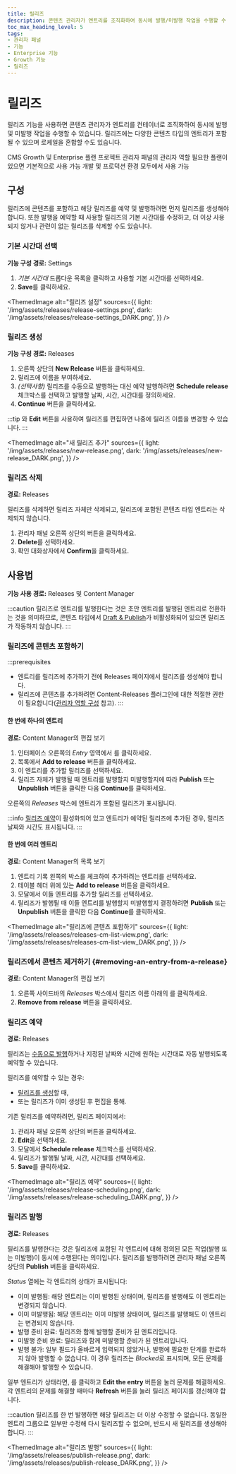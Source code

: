 ```yaml
---
title: 릴리즈
description: 콘텐츠 관리자가 엔트리를 조직화하여 동시에 발행/미발행 작업을 수행할 수 있는 릴리즈 기능 사용법을 알아보세요
toc_max_heading_level: 5
tags:
- 관리자 패널
- 기능
- Enterprise 기능
- Growth 기능
- 릴리즈
---
```


# 릴리즈
<GrowthBadge/>

릴리즈 기능을 사용하면 콘텐츠 관리자가 엔트리를 컨테이너로 조직화하여 동시에 발행 및 미발행 작업을 수행할 수 있습니다. 릴리즈에는 다양한 콘텐츠 타입의 엔트리가 포함될 수 있으며 로케일을 혼합할 수도 있습니다.

<IdentityCard>
  <IdentityCardItem icon="credit-card" title="플랜">CMS Growth 및 Enterprise 플랜</IdentityCardItem>
  <IdentityCardItem icon="user" title="역할 및 권한">프로젝트 관리자 패널의 관리자 역할</IdentityCardItem>
  <IdentityCardItem icon="toggle-right" title="활성화">필요한 플랜이 있으면 기본적으로 사용 가능</IdentityCardItem>
  <IdentityCardItem icon="desktop" title="환경">개발 및 프로덕션 환경 모두에서 사용 가능</IdentityCardItem>
</IdentityCard>

<Guideflow lightId="3r3wvy5tnk" darkId="xrgw472swp"/>

## 구성

릴리즈에 콘텐츠를 포함하고 해당 릴리즈를 예약 및 발행하려면 먼저 릴리즈를 생성해야 합니다. 또한 발행을 예약할 때 사용할 릴리즈의 기본 시간대를 수정하고, 더 이상 사용되지 않거나 관련이 없는 릴리즈를 삭제할 수도 있습니다.

### 기본 시간대 선택

**기능 구성 경로:** <Icon name="gear-six" /> Settings

1. _기본 시간대_ 드롭다운 목록을 클릭하고 사용할 기본 시간대를 선택하세요.
2. **Save**를 클릭하세요.

<ThemedImage
  alt="릴리즈 설정"
  sources={{
    light: '/img/assets/releases/release-settings.png',
    dark: '/img/assets/releases/release-settings_DARK.png',
  }}
/>

### 릴리즈 생성

**기능 구성 경로:** <Icon name="paper-plane-tilt" /> Releases

1. 오른쪽 상단의 <Icon name="plus" classes="ph-bold" /> **New Release** 버튼을 클릭하세요.  
2. 릴리즈에 이름을 부여하세요.
3. _(선택사항)_ 릴리즈를 수동으로 발행하는 대신 예약 발행하려면 **Schedule release** 체크박스를 선택하고 발행할 날짜, 시간, 시간대를 정의하세요.
4. **Continue** 버튼을 클릭하세요.

:::tip
<Icon name="dots-three-outline" />와 <Icon name="pencil-simple" /> **Edit** 버튼을 사용하여 릴리즈를 편집하면 나중에 릴리즈 이름을 변경할 수 있습니다.
:::

<ThemedImage
  alt="새 릴리즈 추가"
  sources={{
    light: '/img/assets/releases/new-release.png',
    dark: '/img/assets/releases/new-release_DARK.png',
  }}
/>

<!-- TO INTEGRATE IF THE CALLOUT ISN'T ENOUGH

### 릴리즈 이름 바꾸기

릴리즈 이름을 바꿀 수 있습니다. 릴리즈 페이지에서:

1. 관리자 패널 오른쪽 상단의 <Icon name="dots-three-outline" /> 버튼을 클릭하세요.
2. <Icon name="pencil-simple" /> **Edit**을 선택하세요.
3. 모달에서 _Name_ 필드의 릴리즈 이름을 변경하세요.
4. **Continue**를 클릭하여 변경사항을 저장하세요.-->

### 릴리즈 삭제

**경로:** <Icon name="paper-plane-tilt" /> Releases

릴리즈를 삭제하면 릴리즈 자체만 삭제되고, 릴리즈에 포함된 콘텐츠 타입 엔트리는 삭제되지 않습니다.

1. 관리자 패널 오른쪽 상단의 <Icon name="dots-three-outline" /> 버튼을 클릭하세요.
2. <Icon name="trash" /> **Delete**를 선택하세요.
3. 확인 대화상자에서 <Icon name="trash" /> **Confirm**을 클릭하세요.

## 사용법

**기능 사용 경로:** <Icon name="paper-plane-tilt" /> Releases 및 <Icon name="feather" /> Content Manager

:::caution
릴리즈로 엔트리를 발행한다는 것은 초안 엔트리를 발행된 엔트리로 전환하는 것을 의미하므로, 콘텐츠 타입에서 [Draft & Publish](/cms/features/draft-and-publish)가 비활성화되어 있으면 릴리즈가 작동하지 않습니다.
:::

### 릴리즈에 콘텐츠 포함하기

:::prerequisites
- 엔트리를 릴리즈에 추가하기 전에 <Icon name="paper-plane-tilt" /> Releases 페이지에서 릴리즈를 생성해야 합니다.
- 릴리즈에 콘텐츠를 추가하려면 Content-Releases 플러그인에 대한 적절한 권한이 필요합니다([관리자 역할 구성](/cms/features/users-permissions) 참고).
:::

#### 한 번에 하나의 엔트리

**경로:** <Icon name="feather" /> Content Manager의 편집 보기

1. 인터페이스 오른쪽의 _Entry_ 영역에서 <Icon name="dots-three-outline" />를 클릭하세요.
2. 목록에서 <Icon name="paper-plane-tilt" /> **Add to release** 버튼을 클릭하세요.
2. 이 엔트리를 추가할 릴리즈를 선택하세요.
3. 릴리즈 자체가 발행될 때 엔트리를 발행할지 미발행할지에 따라 **Publish** 또는 **Unpublish** 버튼을 클릭한 다음 **Continue**를 클릭하세요.

오른쪽의 *Releases* 박스에 엔트리가 포함된 릴리즈가 표시됩니다.

:::info
[릴리즈 예약](/cms/features/releases#scheduling-a-release)이 활성화되어 있고 엔트리가 예약된 릴리즈에 추가된 경우, 릴리즈 날짜와 시간도 표시됩니다.
:::

#### 한 번에 여러 엔트리

**경로:** <Icon name="feather" /> Content Manager의 목록 보기

1. 엔트리 기록 왼쪽의 박스를 체크하여 추가하려는 엔트리를 선택하세요.
2. 테이블 헤더 위에 있는 **Add to release** 버튼을 클릭하세요.
3. 모달에서 이들 엔트리를 추가할 릴리즈를 선택하세요.
4. 릴리즈가 발행될 때 이들 엔트리를 발행할지 미발행할지 결정하려면 **Publish** 또는 **Unpublish** 버튼을 클릭한 다음 **Continue**를 클릭하세요.

<ThemedImage
  alt="릴리즈에 콘텐츠 포함하기"
  sources={{
    light: '/img/assets/releases/releases-cm-list-view.png',
    dark: '/img/assets/releases/releases-cm-list-view_DARK.png',
  }}
/>

### 릴리즈에서 콘텐츠 제거하기 {#removing-an-entry-from-a-release}

**경로:** <Icon name="feather" /> Content Manager의 편집 보기

1. 오른쪽 사이드바의 *Releases* 박스에서 릴리즈 이름 아래의 <Icon name="dots-three-outline" />를 클릭하세요.
2. **Remove from release** 버튼을 클릭하세요.

### 릴리즈 예약

**경로:** <Icon name="paper-plane-tilt" /> Releases

릴리즈는 [수동으로 발행](#publishing-a-release)하거나 지정된 날짜와 시간에 원하는 시간대로 자동 발행되도록 예약할 수 있습니다.

릴리즈를 예약할 수 있는 경우:
- [릴리즈를 생성](#creating-a-release)할 때,
- 또는 릴리즈가 이미 생성된 후 편집을 통해.

기존 릴리즈를 예약하려면, 릴리즈 페이지에서:
1. 관리자 패널 오른쪽 상단의 <Icon name="dots-three-outline" /> 버튼을 클릭하세요.
2. <Icon name="pencil-simple" /> **Edit**을 선택하세요.
3. 모달에서 **Schedule release** 체크박스를 선택하세요.
4. 릴리즈가 발행될 날짜, 시간, 시간대를 선택하세요.
5. **Save**를 클릭하세요.

<ThemedImage
  alt="릴리즈 예약"
  sources={{
    light: '/img/assets/releases/release-scheduling.png',
    dark: '/img/assets/releases/release-scheduling_DARK.png',
  }}
/>

<!--
:::tip
릴리즈 페이지에서 엔트리를 로케일, 콘텐츠 타입, 또는 작업(발행 또는 미발행)별로 그룹화하여 표시할 수 있습니다. 엔트리 그룹화 방식을 변경하려면 **Group by …** 드롭다운을 클릭하고 목록에서 옵션을 선택하세요.
:::
-->

### 릴리즈 발행

**경로:** <Icon name="paper-plane-tilt" /> Releases

릴리즈를 발행한다는 것은 릴리즈에 포함된 각 엔트리에 대해 정의된 모든 작업(발행 또는 미발행)이 동시에 수행된다는 의미입니다. 릴리즈를 발행하려면 관리자 패널 오른쪽 상단의 **Publish** 버튼을 클릭하세요.

_Status_ 열에는 각 엔트리의 상태가 표시됩니다:

- <Icon name="check-circle" color="rgb(58,115,66)"/> 이미 발행됨: 해당 엔트리는 이미 발행된 상태이며, 릴리즈를 발행해도 이 엔트리는 변경되지 않습니다.
- <Icon name="check-circle" color="rgb(58,115,66)"/> 이미 미발행됨: 해당 엔트리는 이미 미발행 상태이며, 릴리즈를 발행해도 이 엔트리는 변경되지 않습니다.
- <Icon name="check-circle" color="rgb(58,115,66)"/> 발행 준비 완료: 릴리즈와 함께 발행할 준비가 된 엔트리입니다.
- <Icon name="check-circle" color="rgb(58,115,66)"/> 미발행 준비 완료: 릴리즈와 함께 미발행할 준비가 된 엔트리입니다.
- <Icon name="x-circle" color="rgb(190,51,33)" /> 발행 불가: 일부 필드가 올바르게 입력되지 않았거나, 발행에 필요한 단계를 완료하지 않아 발행할 수 없습니다. 이 경우 릴리즈는 *Blocked*로 표시되며, 모든 문제를 해결해야 발행할 수 있습니다.

일부 엔트리가 <Icon name="x-circle" color="rgb(190,51,33)" /> 상태라면, <Icon name="dots-three-outline" />를 클릭하고 **Edit the entry** 버튼을 눌러 문제를 해결하세요. 각 엔트리의 문제를 해결할 때마다 **Refresh** 버튼을 눌러 릴리즈 페이지를 갱신해야 합니다.

:::caution
릴리즈를 한 번 발행하면 해당 릴리즈는 더 이상 수정할 수 없습니다. 동일한 엔트리 그룹으로 일부만 수정해 다시 릴리즈할 수 없으며, 반드시 새 릴리즈를 생성해야 합니다.
:::

<ThemedImage
  alt="릴리즈 발행"
  sources={{
    light: '/img/assets/releases/publish-release.png',
    dark: '/img/assets/releases/publish-release_DARK.png',
  }}
/>
